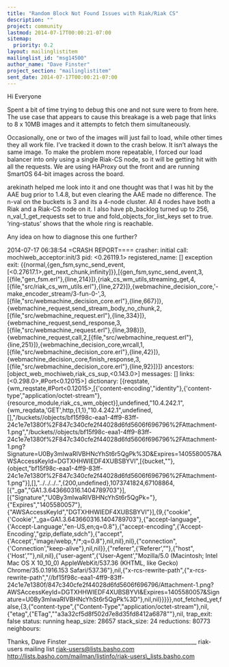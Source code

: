 ```yaml
---
title: "Random Block Not Found Issues with Riak/Riak CS"
description: ""
project: community
lastmod: 2014-07-17T00:00:21-07:00
sitemap:
  priority: 0.2
layout: mailinglistitem
mailinglist_id: "msg14500"
author_name: "Dave Finster"
project_section: "mailinglistitem"
sent_date: 2014-07-17T00:00:21-07:00
---
```



Hi Everyone

Spent a bit of time trying to debug this one and not sure were to from here. 
The use case that appears to cause this breakage is a web page that links to 8 
x 10MB images and it attempts to fetch them simultaneously. 

Occasionally, one or two of the images will just fail to load, while other 
times they all work file. I’ve tracked it down to the crash below. It isn’t 
always the same image. To make the problem more repeatable, I forced our load 
balancer into only using a single Riak-CS node, so it will be getting hit with 
all the requests. We are using HAProxy out the front and are running SmartOS 
64-bit images across the board.

arekinath helped me look into it and one thought was that I was hit by the AAE 
bug prior to 1.4.8, but even clearing the AAE made no difference. The n-val on 
the buckets is 3 and its a 4-node cluster. All 4 nodes have both a Riak and a 
Riak-CS node on it. I also have pb\_backlog turned up to 256, 
n\_val\_1\_get\_requests set to true and fold\_objects\_for\_list\_keys set to true. 
‘ring-status’ shows that the whole ring is reachable. 

Any idea on how to diagnose this one further?

2014-07-17 06:38:54 =CRASH REPORT====
 crasher:
 initial call: mochiweb\_acceptor:init/3
 pid: &lt;0.26119.1&gt;
 registered\_name: []
 exception exit: 
{{normal,{gen\_fsm,sync\_send\_event,[&lt;0.27617.1&gt;,get\_next\_chunk,infinity]}},[{gen\_fsm,sync\_send\_event,3,[{file,"gen\_fsm.erl"},{line,214}]},{riak\_cs\_wm\_utils,streaming\_get,4,[{file,"src/riak\_cs\_wm\_utils.erl"},{line,272}]},{webmachine\_decision\_core,'-make\_encoder\_stream/3-fun-0-',3,[{file,"src/webmachine\_decision\_core.erl"},{line,667}]},{webmachine\_request,send\_stream\_body\_no\_chunk,2,[{file,"src/webmachine\_request.erl"},{line,334}]},{webmachine\_request,send\_response,3,[{file,"src/webmachine\_request.erl"},{line,398}]},{webmachine\_request,call,2,[{file,"src/webmachine\_request.erl"},{line,251}]},{webmachine\_decision\_core,wrcall,1,[{file,"src/webmachine\_decision\_core.erl"},{line,42}]},{webmachine\_decision\_core,finish\_response,3,[{file,"src/webmachine\_decision\_core.erl"},{line,92}]}]}
 ancestors: [object\_web\_mochiweb,riak\_cs\_sup,&lt;0.143.0&gt;]
 messages: []
 links: [&lt;0.298.0&gt;,#Port&lt;0.12015&gt;]
dictionary: 
[{reqstate,{wm\_reqstate,#Port&lt;0.12015&gt;,[{'content-encoding',"identity"},{'content-type',"application/octet-stream"},{resource\_module,riak\_cs\_wm\_object}],undefined,"10.4.242.1",{wm\_reqdata,'GET',http,{1,1},"10.4.242.1",undefined,[],"/buckets//objects/bf15f98c-eaa1-4ff9-83ff-24c1e7e1380f%2F847c340cfe2f44028d6fd5606f696796%2FAttachment-1.png","/buckets//objects/bf15f98c-eaa1-4ff9-83ff-24c1e7e1380f%2F847c340cfe2f44028d6fd5606f696796%2FAttachment-1.png?Signature=U0By3mIwaRIVBHNcYhSt6r5QgPk%3D&Expires=1405580057&AWSAccessKeyId=DGTXHHWIEDF4XUBSBYVI",[{bucket,""},{object,"bf15f98c-eaa1-4ff9-83ff-24c1e7e1380f%2F847c340cfe2f44028d6fd5606f696796%2FAttachment-1.png"}],[],"../../../..",{200,undefined},1073741824,67108864,[{"\_ga","GA1.3.643660316.1404789703"}],[{"Signature","U0By3mIwaRIVBHNcYhSt6r5QgPk="},{"Expires","1405580057"},{"AWSAccessKeyId","DGTXHHWIEDF4XUBSBYVI"}],{9,{"cookie",{'Cookie',"\_ga=GA1.3.643660316.1404789703"},{"accept-language",{'Accept-Language',"en-US,en;q=0.8"},{"accept-encoding",{'Accept-Encoding',"gzip,deflate,sdch"},{"accept",{'Accept',"image/webp,\*/\*;q=0.8"},nil,nil},nil},{"connection",{'Connection',"keep-alive"},nil,nil}},{"referer",{'Referer’,”"},{"host",{'Host’,”"},nil,nil},{"user-agent",{'User-Agent',"Mozilla/5.0 (Macintosh; Intel Mac 
OS X 10\_10\_0) AppleWebKit/537.36 (KHTML, like Gecko) Chrome/35.0.1916.153 
Safari/537.36"},nil,{"x-rcs-rewrite-path",{"x-rcs-rewrite-path","//bf15f98c-eaa1-4ff9-83ff-24c1e7e1380f/847c340cfe2f44028d6fd5606f696796/Attachment-1.png?AWSAccessKeyId=DGTXHHWIEDF4XUBSBYVI&Expires=1405580057&Signature=U0By3mIwaRIVBHNcYhSt6r5QgPk%3D"},nil,nil}}}}},not\_fetched\_yet,false,{3,{"content-type",{"Content-Type","application/octet-stream"},nil,{"etag",{"ETag","\"a3a32cf5d8f502d7e8d35fd8412a6878\""},nil,
trap\_exit: false
 status: running
 heap\_size: 28657
 stack\_size: 24
 reductions: 80773
 neighbours:

Thanks,
Dave Finster
\_\_\_\_\_\_\_\_\_\_\_\_\_\_\_\_\_\_\_\_\_\_\_\_\_\_\_\_\_\_\_\_\_\_\_\_\_\_\_\_\_\_\_\_\_\_\_
riak-users mailing list
riak-users@lists.basho.com
http://lists.basho.com/mailman/listinfo/riak-users\_lists.basho.com


